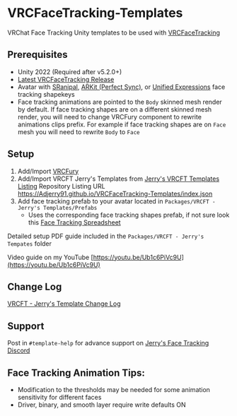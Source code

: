 # VRCFaceTracking-Templates

VRChat Face Tracking Unity templates to be used with [VRCFaceTracking](https://github.com/benaclejames/VRCFaceTracking)

## Prerequisites

* Unity 2022 (Required after v5.2.0+)
* [Latest VRCFaceTracking Release](https://github.com/benaclejames/VRCFaceTracking/releases/latest)
* Avatar with [SRanipal](https://docs.vrcft.io/docs/v4.0/category/intermediate), [ARKit (Perfect Sync)](https://arkit-face-blendshapes.com/), or [Unified Expressions](https://docs.vrcft.io/docs/tutorial-avatars/tutorial-avatars-extras/unified-blendshapes) face tracking shapekeys
* Face tracking animations are pointed to the ```Body``` skinned mesh render by default. If face tracking shapes are on a different skinned mesh render, you will need to change VRCFury component to rewrite animations clips prefix. For example if face tracking shapes are on ```Face``` mesh you will need to rewrite ```Body``` to ```Face```

## Setup 

1. Add/Import [VRCFury](https://vrcfury.com/download)
2. Add/Import VRCFT Jerry's Templates from [Jerry's VRCFT Templates Listing](https://adjerry91.github.io/VRCFaceTracking-Templates/) Repository Listing URL https://Adjerry91.github.io/VRCFaceTracking-Templates/index.json
3. Add face tracking prefab to your avatar located in ```Packages/VRCFT - Jerry's Templates/Prefabs```
   * Uses the corresponding face tracking shapes prefab, if not sure look this [Face Tracking Spreadsheet](https://docs.google.com/spreadsheets/d/118jo960co3Mgw8eREFVBsaJ7z0GtKNr52IB4Bz99VTA/edit?usp=sharing)

Detailed setup PDF guide included in the ```Packages/VRCFT - Jerry's Tempates``` folder

Video guide on my YouTube [https://youtu.be/Ub1c6PiVc9U](https://youtu.be/Ub1c6PiVc9U)

## Change Log
[VRCFT - Jerry's Template Change Log](https://github.com/Adjerry91/VRCFaceTracking-Templates/blob/main/Packages/adjerry91.vrcft.templates/CHANGELOG.md)

## Support

Post in ```#template-help``` for advance support on [Jerry's Face Tracking Discord](https://discord.gg/yQtTsVSqx8)

## Face Tracking Animation Tips:

* Modification to the thresholds may be needed for some animation sensitivity for different faces
* Driver, binary, and smooth layer require write defaults ON


